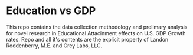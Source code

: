 # Education vs GDP

This repo contains the data collection methodology and prelimary analysis for novel research in Educational Attacinment effects on U.S. GDP Growth rates. Repo and all it's contents are the explicit property of Landon Roddenberry, M.E. and Grey Labs, LLC.